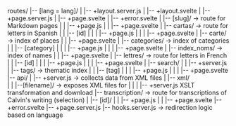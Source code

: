 routes/
|-- [lang = lang]/
|   |-- +layout.server.js
|   |-- +layout.svelte
|   |-- +page.server.js
|   |-- +page.svelte
|   |-- +error.svelte
|   |-- [slug]/ -> route for Markdown pages
|   |   |-- +page.js
|   |   |-- +page.svelte
|   |-- cartas/ -> route for letters in Spanish
|   |   |-- [id]
|   |   |   |-- +page.js
|   |   |   |-- +page.svelte
|   |-- carte/ -> index of places
|   |   |-- +page.svelte
|   |-- categories/ -> index of categories
|   |   |-- [category]
|   |   |   |-- +page.js
|   |   |   |-- +page.svelte
|   |-- index_noms/ -> index of names
|   |   |-- +page.svelte
|   |-- lettres/ -> route for letters in French
|   |   |-- [id]
|   |   |   |-- +page.js
|   |   |   |-- +page.svelte
|   |-- search/
|   |   |-- +server.js
|   |-- tags/ -> thematic index
|   |   |-- [tag]
|   |   |   |-- +page.js
|   |   |   |-- +page.svelte
|-- api/ 
|   |-- +server.js  -> collects data from XML files
|   |-- xml/  
|   |   |--[filename]/ -> exposes XML files for
|   |   |   |-- +server.js   XSLT transformation and download
|-- transcription/ -> route for transcriptions of Calvin's writing (selection)
|   |-- [id]/
|   |   |-- +page.js
|   |   |-- +page.svelte
|-- +error.svelte
|-- +page.server.js
|-- hooks.server.js -> redirection logic based on language